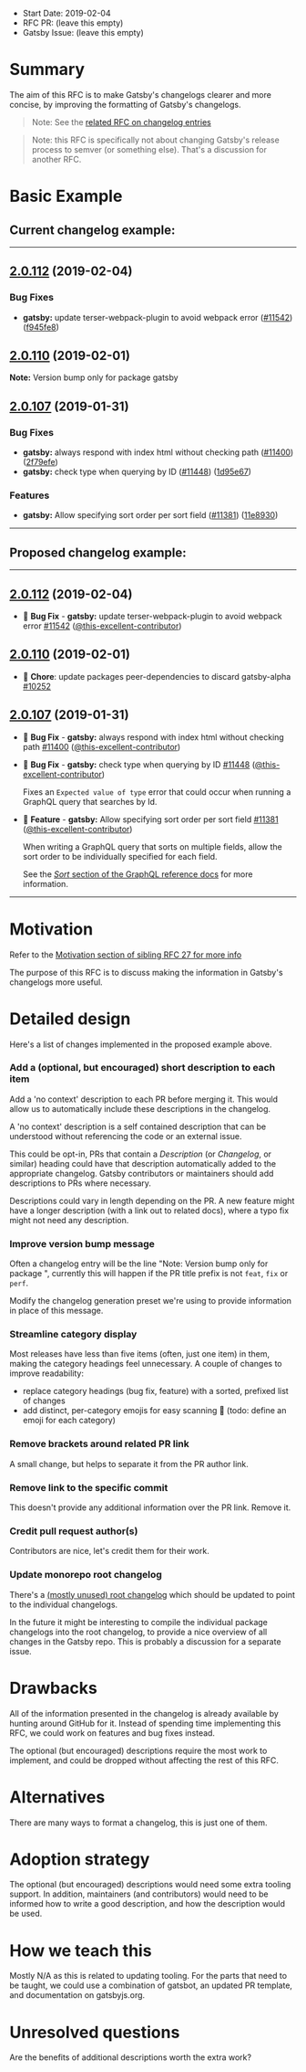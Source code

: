 - Start Date: 2019-02-04
- RFC PR: (leave this empty)
- Gatsby Issue: (leave this empty)

# Summary

The aim of this RFC is to make Gatsby's changelogs clearer and more concise, by improving the formatting of Gatsby's changelogs.

> Note: See the [related RFC on changelog entries](https://github.com/gatsbyjs/rfcs/pull/27)

> Note: this RFC is specifically not about changing Gatsby's release process to semver (or something else). That's a discussion for another RFC.

# Basic Example

## Current changelog example:

---

## [2.0.112](https://github.com/gatsbyjs/gatsby/compare/gatsby@2.0.111...gatsby@2.0.112) (2019-02-04)

### Bug Fixes

- **gatsby:** update terser-webpack-plugin to avoid webpack error ([#11542](https://github.com/gatsbyjs/gatsby/issues/11542)) ([f945fe8](https://github.com/gatsbyjs/gatsby/commit/f945fe8))

## [2.0.110](https://github.com/gatsbyjs/gatsby/compare/gatsby@2.0.109...gatsby@2.0.110) (2019-02-01)

**Note:** Version bump only for package gatsby

## [2.0.107](https://github.com/gatsbyjs/gatsby/compare/gatsby@2.0.106...gatsby@2.0.107) (2019-01-31)

### Bug Fixes

- **gatsby:** always respond with index html without checking path ([#11400](https://github.com/gatsbyjs/gatsby/issues/11400)) ([2f79efe](https://github.com/gatsbyjs/gatsby/commit/2f79efe))
- **gatsby:** check type when querying by ID ([#11448](https://github.com/gatsbyjs/gatsby/issues/11448)) ([1d95e67](https://github.com/gatsbyjs/gatsby/commit/1d95e67))

### Features

- **gatsby:** Allow specifying sort order per sort field ([#11381](https://github.com/gatsbyjs/gatsby/issues/11381)) ([11e8930](https://github.com/gatsbyjs/gatsby/commit/11e8930))

---

## Proposed changelog example:

---

## [2.0.112](https://github.com/gatsbyjs/gatsby/compare/gatsby@2.0.111...gatsby@2.0.112) (2019-02-04)

- 🐛 **Bug Fix** - **gatsby:** update terser-webpack-plugin to avoid webpack error [#11542](https://github.com/gatsbyjs/gatsby/issues/11542) ([@this-excellent-contributor](https://github.com/this-excellent-contributor))

## [2.0.110](https://github.com/gatsbyjs/gatsby/compare/gatsby@2.0.109...gatsby@2.0.110) (2019-02-01)

- 🧹 **Chore**: update packages peer-dependencies to discard gatsby-alpha [#10252](https://github.com/gatsbyjs/gatsby/pull/10252)

## [2.0.107](https://github.com/gatsbyjs/gatsby/compare/gatsby@2.0.106...gatsby@2.0.107) (2019-01-31)

- 🐛 **Bug Fix** - **gatsby:** always respond with index html without checking path [#11400](https://github.com/gatsbyjs/gatsby/issues/11400) ([@this-excellent-contributor](https://github.com/this-excellent-contributor))
- 🐛 **Bug Fix** - **gatsby:** check type when querying by ID [#11448](https://github.com/gatsbyjs/gatsby/issues/11448) ([@this-excellent-contributor](https://github.com/this-excellent-contributor))

  Fixes an `Expected value of type` error that could occur when running a GraphQL query that searches by Id.
- 🚀 **Feature** - **gatsby:** Allow specifying sort order per sort field
  [#11381](https://github.com/gatsbyjs/gatsby/issues/11381) ([@this-excellent-contributor](https://github.com/this-excellent-contributor))

  When writing a GraphQL query that sorts on multiple fields, allow the sort order to be individually specified for each field.

  See the [_Sort_ section of the GraphQL reference docs](https://www.gatsbyjs.org/docs/graphql-reference/#sort) for more information.

-------

# Motivation

Refer to the [Motivation section of sibling RFC 27 for more info](https://github.com/gatsbyjs/rfcs/pull/27)

The purpose of this RFC is to discuss making the information in Gatsby's changelogs more useful.

# Detailed design

Here's a list of changes implemented in the proposed example above.

### Add a (optional, but encouraged) short description to each item

Add a 'no context' description to each PR before merging it. This would allow us to automatically include these descriptions in the changelog.

A 'no context' description is a self contained description that can be understood without referencing the code or an external issue.

This could be opt-in, PRs that contain a _Description_ (or _Changelog_, or similar) heading could have that description automatically added to the appropriate changelog. Gatsby contributors or maintainers should add descriptions to PRs where necessary.

Descriptions could vary in length depending on the PR. A new feature might have a longer description (with a link out to related docs), where a typo fix might not need any description.

### Improve version bump message

Often a changelog entry will be the line "Note: Version bump only for package <packagename>", currently this will happen if the PR title prefix is not `feat`, `fix` or `perf`. 

Modify the changelog generation preset we're using to provide information in place of this message.

### Streamline category display

Most releases have less than five items (often, just one item) in them, making the category headings feel unnecessary. A couple of changes to improve readability:

- replace category headings (bug fix, feature) with a sorted, prefixed list of changes
- add distinct, per-category emojis for easy scanning :eyes: (todo: define an emoji for each category)

### Remove brackets around related PR link

A small change, but helps to separate it from the PR author link.

### Remove link to the specific commit

This doesn't provide any additional information over the PR link. Remove it.

### Credit pull request author(s)

Contributors are nice, let's credit them for their work.

### Update monorepo root changelog

There's a [(mostly unused) root changelog](https://github.com/gatsbyjs/gatsby/blob/master/CHANGELOG.md) which should be updated to point to the individual changelogs.

In the future it might be interesting to compile the individual package changelogs into the root changelog, to provide a nice overview of all changes in the Gatsby repo. This is probably a discussion for a separate issue.

# Drawbacks

All of the information presented in the changelog is already available by hunting around GitHub for it. Instead of spending time implementing this RFC, we could work on features and bug fixes instead.

The optional (but encouraged) descriptions require the most work to implement, and could be dropped without affecting the rest of this RFC.

# Alternatives

There are many ways to format a changelog, this is just one of them.

# Adoption strategy

The optional (but encouraged) descriptions would need some extra tooling support. In addition, maintainers (and contributors) would need to be informed how to write a good description, and how the description would be used. 

# How we teach this

Mostly N/A as this is related to updating tooling. For the parts that need to be taught, we could use a combination of gatsbot, an updated PR template, and documentation on gatsbyjs.org.

# Unresolved questions

Are the benefits of additional descriptions worth the extra work?
